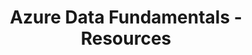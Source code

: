 ---
layout: resources
title: Azure Data Fundamentals - Resources
permalink: resources-dp-900
resources:
  - title: Download PDF - Slides
    description: Download the slides and have them ready.
    url: 'https://in28minutes.com/downloads/16-dp-900-azure-data-fundamentals/Course-Presentation-DP-900-AzureDataFundamentals.pdf'
  - title: Download Code Examples
    description: Download and have this ready. We will use the code examples during the course.
    url: 'https://in28minutes.com/downloads/16-dp-900-azure-data-fundamentals/downloads.zip'
  - title: LinkedIn Newsletter
    description: Read in28minutes Newsletter. Published on LinkedIn.
    icon: lni-linkedin
    url: 'https://www.linkedin.com/newsletters/6978624731038023681/'
---